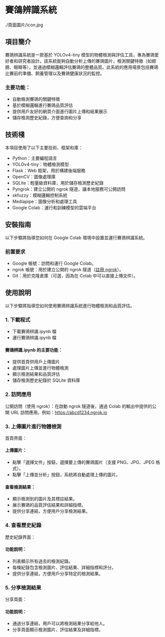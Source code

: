 # 賽鴿辨識系統

./頁面圖片/icon.jpg

## 項目簡介

賽鴿辨識系統是一款基於 YOLOv4-tiny 模型的物體檢測與評估工具，專為賽鴿愛好者和研究者設計。該系統能夠自動分析上傳的賽鴿圖片，檢測關鍵特徵（如翅膀、眼睛等），並通過模糊邏輯評估賽鴿的整體品質。此系統的應用場景包括賽鴿比賽前的準備、飼養管理以及賽鴿健康狀況的監控。

### 主要功能：

- 自動檢測賽鴿的關鍵特徵
- 基於模糊邏輯進行賽鴿品質評估
- 提供用戶友好的網頁介面進行圖片上傳和結果展示
- 儲存檢測歷史紀錄，方便查詢和分享

## 技術棧

本項目使用了以下主要技術、框架和庫：

- Python：主要編程語言
- YOLOv4-tiny：物體檢測模型
- Flask：Web 框架，用於構建後端服務
- OpenCV：圖像處理庫
- SQLite：輕量級資料庫，用於儲存檢測歷史紀錄
- Pyngrok：建立公開的 ngrok 隧道，讓本地服務可公開訪問
- skfuzzy：模糊邏輯控制系統
- Mediapipe：圖像分析和處理工具
- Google Colab：運行和訓練模型的雲端平台

## 安裝指南

以下步驟將指導您如何在 Google Colab 環境中設置並運行賽鴿辨識系統。

### 前置要求

- Google 帳號：訪問和運行 Google Colab。
- ngrok 帳號：用於建立公開的 ngrok 隧道（[註冊 ngrok](https://dashboard.ngrok.com/sign-up)）。
- Git：用於克隆倉庫（可選，因為在 Colab 中可以直接上傳文件）。

## 使用說明

以下步驟將指導您如何使用賽鴿辨識系統進行物體檢測和品質評估。

### 1. 下載程式

- 下載賽鴿辨識.ipynb 檔
- 運行賽鴿辨識.ipynb 檔

#### 賽鴿辨識.ipynb 的主要功能：

- 提供首頁供用戶上傳圖片
- 處理圖片上傳並進行物體檢測
- 顯示檢測結果和品質評估
- 儲存檢測歷史紀錄於 SQLite 資料庫

### 2. 訪問應用

公開訪問（使用 ngrok）：在啟動 ngrok 隧道後，通過 Colab 的輸出中提供的公開 URL 訪問應用。例如：https://abcd1234.ngrok.io

### 3. 上傳圖片進行物體檢測

首頁界面：

<!-- 替換為您的首頁截圖路徑 -->

#### 上傳圖片：

- 點擊「選擇文件」按鈕，選擇要上傳的賽鴿圖片（支援 PNG、JPG、JPEG 格式）。
- 點擊「上傳並分析」按鈕，系統將自動處理上傳的圖片。

#### 查看檢測結果：

<!-- 替換為您的結果頁面截圖路徑 -->

- 顯示檢測到的圖片及其標註結果。
- 展示賽鴿的品質評估結果和詳細指標。
- 提供分享連結，方便用戶分享檢測結果。

### 4. 查看歷史紀錄

歷史紀錄界面：

<!-- 替換為您的歷史紀錄截圖路徑 -->

#### 功能說明：

- 列表顯示所有過去的檢測紀錄。
- 每條紀錄包含檢測圖片、評估結果、詳細指標和評分。
- 提供分享連結，方便用戶分享特定的檢測結果。

### 5. 分享檢測結果

分享頁面：

<!-- 替換為您的分享頁面截圖路徑 -->

#### 功能說明：

- 通過分享連結，用戶可以將檢測結果分享給他人。
- 分享頁面顯示檢測圖片、評估結果及詳細指標。
